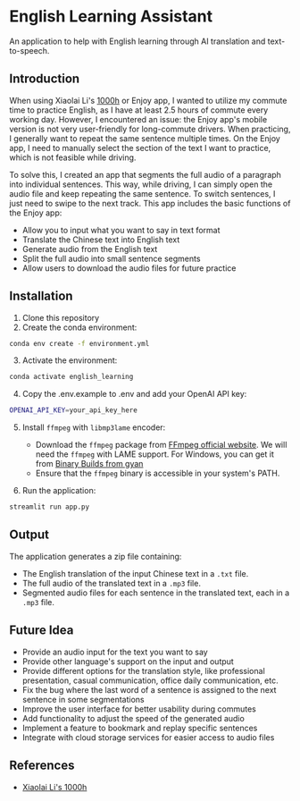 # English Learning Assistant

An application to help with English learning through AI translation and text-to-speech.

## Introduction

When using Xiaolai Li's [1000h](https://www.1000h.org) or Enjoy app, I wanted to utilize my commute time to practice English, as I have at least 2.5 hours of commute every working day. However, I encountered an issue: the Enjoy app's mobile version is not very user-friendly for long-commute drivers. When practicing, I generally want to repeat the same sentence multiple times. On the Enjoy app, I need to manually select the section of the text I want to practice, which is not feasible while driving.

To solve this, I created an app that segments the full audio of a paragraph into individual sentences. This way, while driving, I can simply open the audio file and keep repeating the same sentence. To switch sentences, I just need to swipe to the next track. This app includes the basic functions of the Enjoy app:

- Allow you to input what you want to say in text format
- Translate the Chinese text into English text
- Generate audio from the English text
- Split the full audio into small sentence segments
- Allow users to download the audio files for future practice

## Installation

1. Clone this repository
2. Create the conda environment:
```bash
conda env create -f environment.yml
```

3. Activate the environment:
```bash
conda activate english_learning
```

4. Copy the .env.example to .env and add your OpenAI API key:
```bash
OPENAI_API_KEY=your_api_key_here
```

5. Install `ffmpeg` with `libmp3lame` encoder:
   - Download the `ffmpeg` package from [FFmpeg official website](https://ffmpeg.org/download.html). We will need the `ffmpeg` with LAME support. For Windows, you can get it from [Binary Builds from gyan](https://www.gyan.dev/ffmpeg/builds/)
   - Ensure that the `ffmpeg` binary is accessible in your system's PATH.

6. Run the application:
```bash
streamlit run app.py
```

## Output

The application generates a zip file containing:
- The English translation of the input Chinese text in a `.txt` file.
- The full audio of the translated text in a `.mp3` file.
- Segmented audio files for each sentence in the translated text, each in a `.mp3` file.

## Future Idea

- Provide an audio input for the text you want to say
- Provide other language's support on the input and output
- Provide different options for the translation style, like professional presentation, casual communication, office daily communication, etc.
- Fix the bug where the last word of a sentence is assigned to the next sentence in some segmentations
- Improve the user interface for better usability during commutes
- Add functionality to adjust the speed of the generated audio
- Implement a feature to bookmark and replay specific sentences
- Integrate with cloud storage services for easier access to audio files

## References

- [Xiaolai Li's 1000h](https://www.1000h.org)

